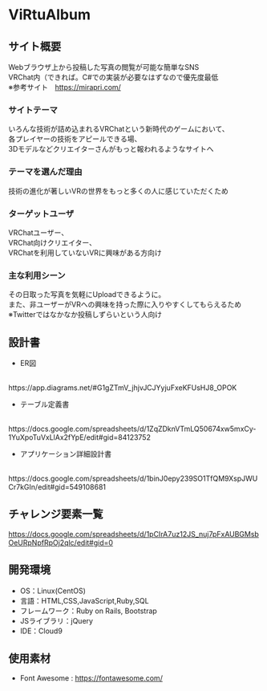 # ViRtuAlbum

## サイト概要
Webブラウザ上から投稿した写真の閲覧が可能な簡単なSNS<br>
VRChat内（できれば。C#での実装が必要なはずなので優先度最低<br>
※参考サイト　https://mirapri.com/

### サイトテーマ
いろんな技術が詰め込まれるVRChatという新時代のゲームにおいて、<br>
各プレイヤーの技術をアピールできる場、<br>
3Dモデルなどクリエイターさんがもっと報われるようなサイトへ

### テーマを選んだ理由
技術の進化が著しいVRの世界をもっと多くの人に感じていただくため

### ターゲットユーザ
VRChatユーザー、<br>
VRChat向けクリエイター、<br>
VRChatを利用していないVRに興味がある方向け

### 主な利用シーン
その日取った写真を気軽にUploadできるように。<br>
また、非ユーザーがVRへの興味を持った際に入りやすくしてもらえるため<br>
※Twitterではなかなか投稿しずらいという人向け

## 設計書
- ER図
<br>
https://app.diagrams.net/#G1gZTmV_jhjvJCJYyjuFxeKFUsHJ8_OPOK

- テーブル定義書
<br>
https://docs.google.com/spreadsheets/d/1ZqZDknVTmLQ50674xw5mxCy-1YuXpoTuVxLlAx2fYpE/edit#gid=84123752

- アプリケーション詳細設計書
<br>
https://docs.google.com/spreadsheets/d/1binJ0epy239SO1TfQM9XspJWUCr7kGIn/edit#gid=549108681


## チャレンジ要素一覧
https://docs.google.com/spreadsheets/d/1pCIrA7uz12JS_nuj7pFxAUBGMsbOeURpNpfRpOj2qlc/edit#gid=0

## 開発環境
- OS：Linux(CentOS)
- 言語：HTML,CSS,JavaScript,Ruby,SQL
- フレームワーク：Ruby on Rails, Bootstrap
- JSライブラリ：jQuery
- IDE：Cloud9

## 使用素材
- Font Awesome : https://fontawesome.com/